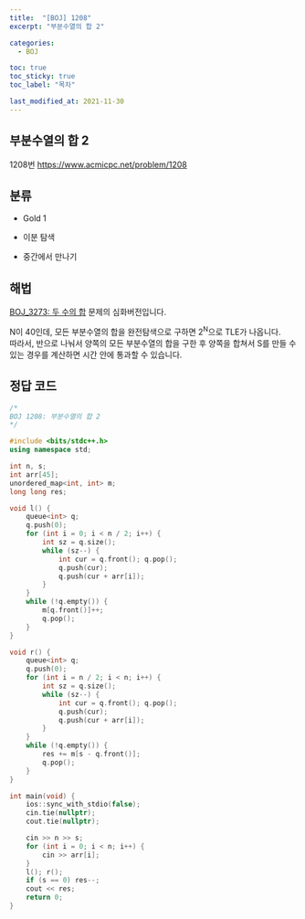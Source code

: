 ```yaml
---
title:  "[BOJ] 1208"
excerpt: "부분수열의 합 2"

categories:
  - BOJ

toc: true
toc_sticky: true
toc_label: "목차"

last_modified_at: 2021-11-30
---
```


## 부분수열의 합 2
1208번 <https://www.acmicpc.net/problem/1208>

## 분류
* Gold 1

* 이분 탐색
* 중간에서 만나기

## 해법
[BOJ_3273: 두 수의 합](https://geniemo.github.io/boj/3273/) 문제의 심화버전입니다.

N이 40인데, 모든 부분수열의 합을 완전탐색으로 구하면 2<sup>N</sup>으로 TLE가 나옵니다.<br>
따라서, 반으로 나눠서 양쪽의 모든 부분수열의 합을 구한 후 양쪽을 합쳐서 S를 만들 수 있는 경우를 계산하면 시간 안에 통과할 수 있습니다.

## 정답 코드
```cpp
/*
BOJ 1208: 부분수열의 합 2
*/

#include <bits/stdc++.h>
using namespace std;

int n, s;
int arr[45];
unordered_map<int, int> m;
long long res;

void l() {
    queue<int> q;
    q.push(0);
    for (int i = 0; i < n / 2; i++) {
        int sz = q.size();
        while (sz--) {
            int cur = q.front(); q.pop();
            q.push(cur);
            q.push(cur + arr[i]);
        }
    }
    while (!q.empty()) {
        m[q.front()]++;
        q.pop();
    }
}

void r() {
    queue<int> q;
    q.push(0);
    for (int i = n / 2; i < n; i++) {
        int sz = q.size();
        while (sz--) {
            int cur = q.front(); q.pop();
            q.push(cur);
            q.push(cur + arr[i]);
        }
    }
    while (!q.empty()) {
        res += m[s - q.front()];
        q.pop();
    }
}

int main(void) {
    ios::sync_with_stdio(false);
    cin.tie(nullptr);
    cout.tie(nullptr);

    cin >> n >> s;
    for (int i = 0; i < n; i++) {
        cin >> arr[i];
    }
    l(); r();
    if (s == 0) res--;
    cout << res;
    return 0;
}
```